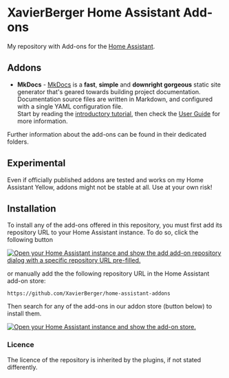 # XavierBerger Home Assistant Add-ons

My repository with Add-ons for the [Home Assistant](https://www.home-assistant.io/).

## Addons

- **MkDocs** - [MkDocs](https://www.mkdocs.org) is a **fast**, **simple** and **downright gorgeous** static site generator that's geared towards building project documentation. Documentation source files are written in Markdown, and configured with a single YAML configuration file.  
  Start by reading the [introductory tutorial](https://www.mkdocs.org/getting-started/), then check the [User Guide](https://www.mkdocs.org/user-guide/) for more information.

Further information about the add-ons can be found in their dedicated folders.

## Experimental

Even if officially published addons are tested and works on my Home Assistant Yellow, addons might not be stable at all. Use at your own risk!

## Installation

To install any of the add-ons offered in this repository, you must first add its repository URL to your Home Assistant instance. To do so, click the following button

[![Open your Home Assistant instance and show the add add-on repository dialog with a specific repository URL pre-filled.](https://my.home-assistant.io/badges/supervisor_add_addon_repository.svg)](https://my.home-assistant.io/redirect/supervisor_add_addon_repository/?repository_url=https%3A%2F%2Fgithub.com%2FXavierBerger%2Fhome-assistant-addons)

or manually add the the following repository URL in the Home Assistant add-on store:

`https://github.com/XavierBerger/home-assistant-addons`

Then search for any of the add-ons in our addon store (button below) to install them.

[![Open your Home Assistant instance and show the add-on store.](https://my.home-assistant.io/badges/supervisor_store.svg)](https://my.home-assistant.io/redirect/supervisor_store/)

### Licence

The licence of the repository is inherited by the plugins, if not stated differently.

